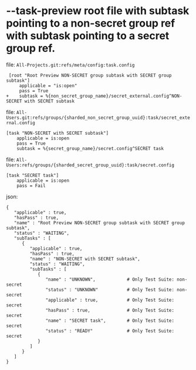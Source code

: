 # --task-preview root file with subtask pointing to a non-secret group ref with subtask pointing to a secret group ref.

file: `All-Projects.git:refs/meta/config:task.config`
```
 [root "Root Preview NON-SECRET group subtask with SECRET group subtask"]
     applicable = "is:open"
     pass = True
+    subtask = %{non_secret_group_name}/secret_external.config^NON-SECRET with SECRET subtask
```

file: `All-Users.git:refs/groups/{sharded_non_secret_group_uuid}:task/secret_external.config`
```
[task "NON-SECRET with SECRET subtask"]
    applicable = is:open
    pass = True
    subtask = %{secret_group_name}/secret.config^SECRET task
```

file: `All-Users:refs/groups/{sharded_secret_group_uuid}:task/secret.config`
```
[task "SECRET task"]
    applicable = is:open
    pass = Fail
```

json:
```
{
   "applicable" : true,
   "hasPass" : true,
   "name" : "Root Preview NON-SECRET group subtask with SECRET group subtask",
   "status" : "WAITING",
   "subTasks" : [
      {
         "applicable" : true,
         "hasPass" : true,
         "name" : "NON-SECRET with SECRET subtask",
         "status" : "WAITING",
         "subTasks" : [
            {
               "name" : "UNKNOWN",            # Only Test Suite: non-secret
               "status" : "UNKNOWN"           # Only Test Suite: non-secret
               "applicable" : true,           # Only Test Suite: secret
               "hasPass" : true,              # Only Test Suite: secret
               "name" : "SECRET task",        # Only Test Suite: secret
               "status" : "READY"             # Only Test Suite: secret
            }
         ]
      }
   ]
}
```

